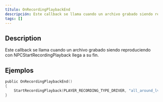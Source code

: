 ```yaml
---
título: OnRecordingPlaybackEnd
descripción: Este callback se llama cuando un archivo grabado siendo reproduciendo con NPCStartRecordingPlayback llega a su fin.
tags: []
---
```


<VersionWarnES name='NPC callback' version='SA-MP 0.3a' />

## Description

Este callback se llama cuando un archivo grabado siendo reproduciendo con NPCStartRecordingPlayback llega a su fin.

## Ejemplos

```c
public OnRecordingPlaybackEnd()
{
    StartRecordingPlayback(PLAYER_RECORDING_TYPE_DRIVER, "all_around_lv_bus"); //Esto iniciaría el archivo grabado nuevamente una vez que termine de reproducirse.
}
```

